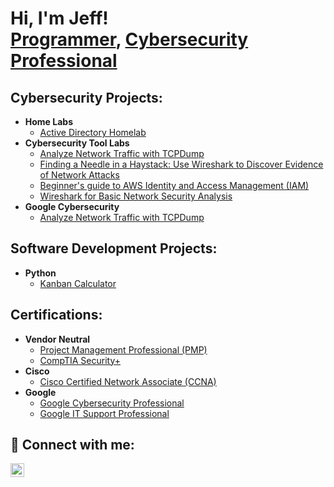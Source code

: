 <h1>Hi, I'm Jeff! <br/><a href="https://github.com/jevans110">Programmer</a>, <a href="https://www.linkedin.com/in/jevans110/">Cybersecurity Professional</a>

<h2>Cybersecurity Projects:</h2>

- <b>Home Labs</b>
  - [Active Directory Homelab]()
- <b>Cybersecurity Tool Labs</b>
  - [Analyze Network Traffic with TCPDump](https://www.coursera.org/account/accomplishments/certificate/CCD4EU3EMWM6)
  - [Finding a Needle in a Haystack: Use Wireshark to Discover Evidence of Network Attacks]()
  - [Beginner's guide to AWS Identity and Access Management (IAM)](https://www.coursera.org/account/accomplishments/certificate/YLQ3ZNKVLSQY)
  - [Wireshark for Basic Network Security Analysis](https://www.coursera.org/account/accomplishments/certificate/U6GN2FW3WJUH)
- <b>Google Cybersecurity</b>
  - [Analyze Network Traffic with TCPDump](https://www.coursera.org/account/accomplishments/certificate/CCD4EU3EMWM6)

<h2>Software Development Projects:</h2>

- <b>Python</b>
  - [Kanban Calculator](https://github.com/joshmadakor1/Package-Delivery-Pathfinding-Algorithm)

<h2>Certifications:</h2>

- <b>Vendor Neutral</b>
  - [Project Management Professional (PMP)](https://www.credly.com/badges/3406245f-fec3-4de9-80d4-99cba8d43cb2/public_url)
  - [CompTIA Security+](https://www.credly.com/badges/583e071e-e837-4ddb-9716-a04ab08980b2)
- <b>Cisco</b>
  - [Cisco Certified Network Associate (CCNA)](https://www.credly.com/badges/381aa44b-63be-43f1-8075-b698e37f9a94/public_url)
- <b>Google</b>
  - [Google Cybersecurity Professional](https://www.coursera.org/account/accomplishments/specialization/certificate/68AMGB5EJ3KV)
  - [Google IT Support Professional](https://www.coursera.org/account/accomplishments/specialization/certificate/NA5VXQ3N7CSJ)
    
<h2> 🤳 Connect with me:</h2>

[<img align="left" alt="Jevans110 | LinkedIn" width="22px" src="https://cdn.jsdelivr.net/npm/simple-icons@v3/icons/linkedin.svg" />][linkedin]

[linkedin]: https://linkedin.com/in/jevans110

<!--
**jevans110/jevans110** is a ✨ _special_ ✨ repository because its `README.md` (this file) appears on your GitHub profile.

Here are some ideas to get you started:

- 🔭 I’m currently working on ...
- 🌱 I’m currently learning ...
- 👯 I’m looking to collaborate on ...
- 🤔 I’m looking for help with ...
- 💬 Ask me about ...
- 📫 How to reach me: ...
- 😄 Pronouns: ...
- ⚡ Fun fact: ...
-->
